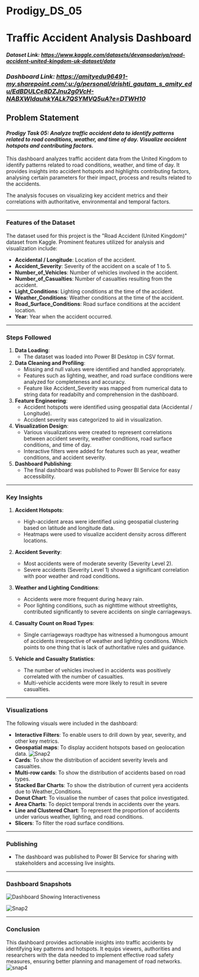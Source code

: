 # Prodigy_DS_05
# Traffic Accident Analysis Dashboard
#### *Dataset Link: https://www.kaggle.com/datasets/devansodariya/road-accident-united-kingdom-uk-dataset/data*

### *Dashboard Link: https://amityedu96491-my.sharepoint.com/:u:/g/personal/drishti_gautam_s_amity_edu/EdBDULCe8DZJnu2g0VcH-NABXWIdauhkYALk7QSYMVQ5uA?e=DTWH10*

## Problem Statement
#### *Prodigy Task 05: Analyze traffic accident data to identify patterns related to road conditions, weather, and time of day. Visualize accident hotspots and contributing factors.*

 This dashboard analyzes traffic accident data from the United Kingdom to identify patterns related to road conditions, weather, and time of day. It provides insights into accident hotspots and highlights contributing factors, analysing certain parameters for their impact, process and results related to the accidents. 

The analysis focuses on visualizing key accident metrics and their correlations with authoritative, environmental and temporal factors.

---

### Features of the Dataset

The dataset used for this project is the "Road Accident (United Kingdom)" dataset from Kaggle. Prominent features utilized for analysis and visualization include:

- **Accidental / Longitude**: Location of the accident.
- **Accident_Severity**: Severity of the accident on a scale of 1 to 5.
- **Number_of_Vehicles**: Number of vehicles involved in the accident.
- **Number_of_Casualties**: Number of casualties resulting from the accident.
- **Light_Conditions**: Lighting conditions at the time of the accident.
- **Weather_Conditions**: Weather conditions at the time of the accident.
- **Road_Surface_Conditions**: Road surface conditions at the accident location.
- **Year**: Year when the accident occurred.

---

### Steps Followed

1. **Data Loading**: 
   - The dataset was loaded into Power BI Desktop in CSV format.
2. **Data Cleaning and Profiling**:
   - Missing and null values were identified and handled appropriately.
   - Features such as lighting, weather, and road surface conditions were analyzed for completeness and accuracy.
   - Feature like Accident_Severity was mapped from numerical data to string data for readabilty and comprehension in the dashboard.
3. **Feature Engineering**:
   - Accident hotspots were identified using geospatial data (Accidental / Longitude).
   - Accident severity was categorized to aid in visualization.
4. **Visualization Design**:
   - Various visualizations were created to represent correlations between accident severity, weather conditions, road surface conditions, and time of day.
   - Interactive filters were added for features such as year, weather conditions, and accident severity.
5. **Dashboard Publishing**:
   - The final dashboard was published to Power BI Service for easy accessibility.

---

### Key Insights

1. **Accident Hotspots**:
   - High-accident areas were identified using geospatial clustering based on latitude and longitude data.
   - Heatmaps were used to visualize accident density across different locations.

2. **Accident Severity**:
   - Most accidents were of moderate severity (Severity Level 2).
   - Severe accidents (Severity Level 1) showed a significant correlation with poor weather and road conditions.

3. **Weather and Lighting Conditions**:
   - Accidents were more frequent during heavy rain.
   - Poor lighting conditions, such as nighttime without streetlights, contributed significantly to severe accidents on single carriageways.

4. **Casualty Count on Road Types**:
   - Single carriageways roadtype has witnessed a humongous amount of accidents irrespective of weather and lighting conditions. Which points to one thing that is lack of authoritative rules and guidance. 


5. **Vehicle and Casualty Statistics**:
   - The number of vehicles involved in accidents was positively correlated with the number of casualties.
   - Multi-vehicle accidents were more likely to result in severe casualties.

---

### Visualizations

The following visuals were included in the dashboard:
- **Interactive Filters**: To enable users to drill down by year, severity, and other key metrics.
- **Geospatial maps**: To display accident hotspots based on geolocation data.
![Snap2](https://github.com/user-attachments/assets/22fc066a-6b6e-4ed4-aa00-31f34c4d2d0a)
- **Cards**: To show the distribution of accident severity levels and casualties.
- **Multi-row cards**: To show the distribution of accidents based on road types.
- **Stacked Bar Charts**: To show the distribution of current yera accidents due to Weather_Conditions.
- **Donut Chart**: To visualise the number of cases that police investigated. 
- **Area Charts**: To depict temporal trends in accidents over the years.
- **Line and Clustered Chart**: To represent the proportion of accidents under various weather, lighting, and road conditions.
- **Slicers**: To filter the road surface conditions.

---

### Publishing

- The dashboard was published to Power BI Service for sharing with stakeholders and accessing live insights.

---

### Dashboard Snapshots

![Dashboard Showing Interactiveness](https://github.com/user-attachments/assets/96ed5683-61a4-4100-9712-17f0f9d8b9f0)

![Snap2](https://github.com/user-attachments/assets/22fc066a-6b6e-4ed4-aa00-31f34c4d2d0a)


---

### Conclusion

This dashboard provides actionable insights into traffic accidents by identifying key patterns and hotspots. It equips viewers, authorities and researchers with the data needed to implement effective road safety measures, ensuring better planning and management of road networks.
![snap4](https://github.com/user-attachments/assets/3f6e3764-7a47-4637-8fcb-3aabcd3d5078)

